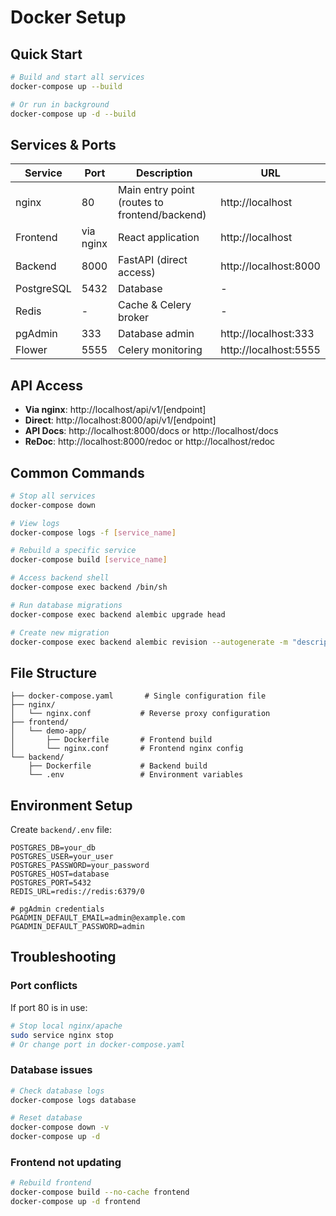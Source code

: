 # Docker Setup

## Quick Start

```bash
# Build and start all services
docker-compose up --build

# Or run in background
docker-compose up -d --build
```

## Services & Ports

| Service | Port | Description | URL |
|---------|------|-------------|-----|
| nginx | 80 | Main entry point (routes to frontend/backend) | http://localhost |
| Frontend | via nginx | React application | http://localhost |
| Backend | 8000 | FastAPI (direct access) | http://localhost:8000 |
| PostgreSQL | 5432 | Database | - |
| Redis | - | Cache & Celery broker | - |
| pgAdmin | 333 | Database admin | http://localhost:333 |
| Flower | 5555 | Celery monitoring | http://localhost:5555 |

## API Access

- **Via nginx**: http://localhost/api/v1/[endpoint]
- **Direct**: http://localhost:8000/api/v1/[endpoint]
- **API Docs**: http://localhost:8000/docs or http://localhost/docs
- **ReDoc**: http://localhost:8000/redoc or http://localhost/redoc

## Common Commands

```bash
# Stop all services
docker-compose down

# View logs
docker-compose logs -f [service_name]

# Rebuild a specific service
docker-compose build [service_name]

# Access backend shell
docker-compose exec backend /bin/sh

# Run database migrations
docker-compose exec backend alembic upgrade head

# Create new migration
docker-compose exec backend alembic revision --autogenerate -m "description"
```

## File Structure

```
├── docker-compose.yaml       # Single configuration file
├── nginx/
│   └── nginx.conf           # Reverse proxy configuration
├── frontend/
│   └── demo-app/
│       ├── Dockerfile       # Frontend build
│       └── nginx.conf       # Frontend nginx config
└── backend/
    ├── Dockerfile           # Backend build
    └── .env                 # Environment variables
```

## Environment Setup

Create `backend/.env` file:
```env
POSTGRES_DB=your_db
POSTGRES_USER=your_user
POSTGRES_PASSWORD=your_password
POSTGRES_HOST=database
POSTGRES_PORT=5432
REDIS_URL=redis://redis:6379/0

# pgAdmin credentials
PGADMIN_DEFAULT_EMAIL=admin@example.com
PGADMIN_DEFAULT_PASSWORD=admin
```

## Troubleshooting

### Port conflicts
If port 80 is in use:
```bash
# Stop local nginx/apache
sudo service nginx stop
# Or change port in docker-compose.yaml
```

### Database issues
```bash
# Check database logs
docker-compose logs database

# Reset database
docker-compose down -v
docker-compose up -d
```

### Frontend not updating
```bash
# Rebuild frontend
docker-compose build --no-cache frontend
docker-compose up -d frontend
```